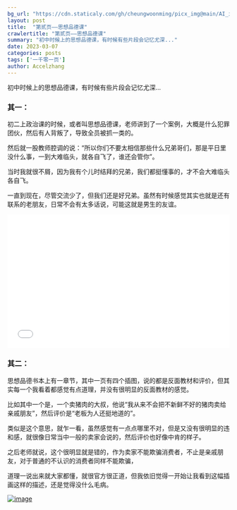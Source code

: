 ```yaml
---
bg_url: "https://cdn.staticaly.com/gh/cheungwoonming/picx_img@main/AI_img/AI-image-007.png"
layout: post
title:  "第贰页——思想品德课"
crawlertitle: "第贰页——思想品德课"
summary: "初中时候上的思想品德课，有时候有些片段会记忆尤深..."
date: 2023-03-07
categories: posts
tags: ['一千零一页']
author: Accelzhang
---
```


初中时候上的思想品德课，有时候有些片段会记忆尤深...

### 其一：

初二上政治课的时候，或者叫思想品德课，老师讲到了一个案例，大概是什么犯罪团伙，然后有人背叛了，导致全员被抓一类的。

然后就一股教师腔调的说：“所以你们不要太相信那些什么兄弟哥们，那是平日里没什么事，一到大难临头，就各自飞了，谁还会管你”。

当时我就很不屑，因为我有个儿时结拜的兄弟，我们都挺懂事的，才不会大难临头各自飞。

一直到现在，尽管交流少了，但我们还是好兄弟。虽然有时候感觉其实也就是还有联系的老朋友，日常不会有太多话说，可能这就是男生的友谊。

<div style="position: relative; padding: 30% 45%;">
<iframe style="position: absolute; width: 100%; height: 100%; left: 0; top: 0;"  src="//player.bilibili.com/player.html?aid=13717348&bvid=BV1Yx411b75i&cid=22436539&page=1" scrolling="no" border="0" frameborder="no" framespacing="0" allowfullscreen="true"> </iframe>
</div>

### 其二：

思想品德书本上有一章节，其中一页有四个插图，说的都是反面教材和评价，但其实每一个我看着都感觉有点道理，并没有很明显的反面教材的感觉。

比如其中一个是，一个卖猪肉的大叔，他说“我从来不会把不新鲜不好的猪肉卖给亲戚朋友”，然后评价是“老板为人还挺地道的”。

类似是这个意思，就乍一看，虽然感觉有一点点哪里不对，但是又没有很明显的违和感，就很像日常当中一般的卖家会说的，然后评价也好像中肯的样子。

之后老师就说，这个很明显就是错的，作为卖家不能欺骗消费者，不止是亲戚朋友，对于普通的不认识的消费者同样不能欺骗，

道理一说出来就大家都懂，就很官方很正道，但我依旧觉得一开始让我看到这幅插画这样的描述，还是觉得没什么毛病。

[![image](https://cdn.staticaly.com/gh/cheungwoonming/picx_img@main/AI_img/AI-image-007.png)](https://cdn.staticaly.com/gh/cheungwoonming/picx_img@main/AI_img/AI-image-007.png)



